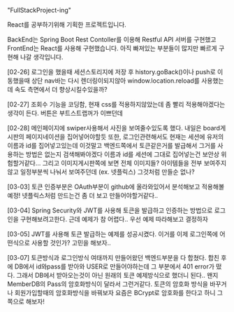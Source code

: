 "FullStackProject-ing" 

React를 공부하기위해 기획한 프로젝트입니다.

BackEnd는 Spring Boot Rest Contoller를 이용해 Restful API 서버를 구현했고
FrontEnd는 React를 사용해 구현했습니다.
아직 빠져있는 부분들이 많지만 빠르게 구현해 나갈 생각입니다.

[02-26]
로그인을 했을때 세션스토리지에 저장 후 history.goBack()이나 push로 이동했을때 상단 nav바는 다시 렌더링이되지않아 window.location.reload를 사용했는데 속도 측면에서 더 향상시킬수있을까?

[02-27]
조회수 기능을 코딩함, 현재 css를 적용하지않았는데 좀 빨리 적용해야겠다는 생각이 든다. 버튼은 부트스트랩꺼가 이쁘던데

[02-28]
메인페이지에 swiper사용해서 사진을 보여줄수있도록 했다.
내일은 board게시판의 페이지네이션을 집어넣어야할듯
또한, 로그인관련해서도 현재는 세션에 유저의 이름과 id를 집어넣고있는데 이것말고 백엔드쪽에서 토큰같은거를 발급해서 그거를 사용하는 방법은 없는지 검색해봐야겠다 이름과 id를 세션에 그대로 집어넣는건 보안상 위험할거같다... 그리고 이미지게시판쪽에 보면 전체 이미지들? 아이템들을 전부 보여주지않고 일정부분씩 나눠서 보여주던데  (ex. 넷플릭스) 그것처럼 만들순 없나?

[03-03]
토큰 인증부분은 OAuth부분이 github에 올라와있어서 분석해보고 적용해볼 예정! 넷플릭스처럼 만드는건 좀 더 보고 만들어야할거같다..

[03-04]
Spring Security와 JWT를 사용해 토큰을 발급하고 인증하는 방법으로 로그인을 구현해보려고한다. 근데 예제가 참 어렵다.. 우선 예제 따라해보고 결정하자

[03-05]
JWT를 사용해 토큰 발급하는 예제를 성공시켰다. 이거를 이제 로그인쪽에 어떤식으로 사용할 것인가? 고민을 해보자..

[03-07]
토큰방식과 로그인방식 여태까지 만들어왔던 백엔드부분을 다 합쳤다. 합친 후에 DB에서 id와pass를 받아와 USER로 만들어야하는데 그 부분에서 401 error가 떴다. 그래서 DB에서 받아오는것이 아닌 원래의 토큰 예제방식으로 했더니 된다.. 왠지 MemberDB의 Pass의 암호화방식이 달라서 그런거같다. 토큰의 암호화 방식을 바꾸거나 회원가입할때의 암호화방식을 바꿔보자 요즘은 BCrypt로 암호화를 한다고 하니 그쪽으로 해보자!
